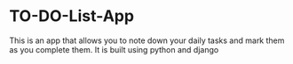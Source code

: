 # TO-DO-List-App
This is an app that allows you to note down your daily tasks and mark them as you complete them. It is built using python and django
